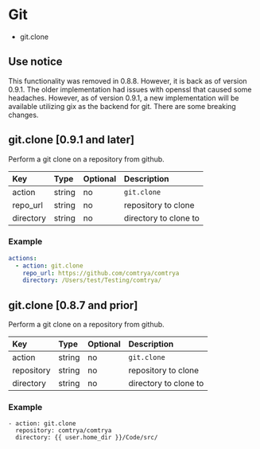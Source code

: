 # Git

- git.clone

## Use notice

This functionality was removed in 0.8.8. However, it is back as of version 0.9.1. The older implementation had issues with openssl that caused some headaches. However, as of version 0.9.1, a new implementation will be available utilizing gix as the backend for git. There are some breaking changes.

## git.clone [0.9.1 and later]

Perform a git clone on a repository from github.

| Key        | Type   | Optional | Description           |
|:-----------|:-------|:---------|:----------------------|
| action     | string | no       | `git.clone`           |
| repo_url   | string | no       | repository to clone   |
| directory  | string | no       | directory to clone to |

### Example

```yaml
actions:
  - action: git.clone
    repo_url: https://github.com/comtrya/comtrya
    directory: /Users/test/Testing/comtrya/
```

## git.clone [0.8.7 and prior]

Perform a git clone on a repository from github.

| Key        | Type   | Optional | Description           |
|:-----------|:-------|:---------|:----------------------|
| action     | string | no       | `git.clone`           |
| repository | string | no       | repository to clone   |
| directory  | string | no       | directory to clone to |


### Example

```
- action: git.clone
  repository: comtrya/comtrya
  directory: {{ user.home_dir }}/Code/src/
```
